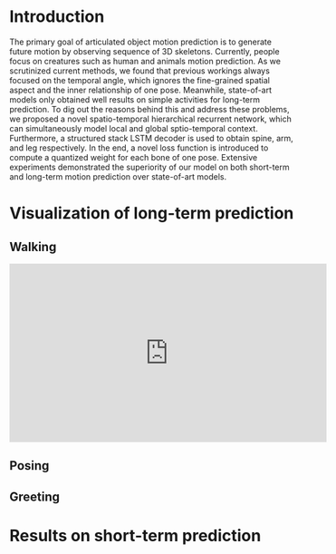 # Introduction
The primary goal of articulated object motion prediction is to generate future motion by observing sequence of 3D skeletons. Currently, people focus on creatures such as human and animals motion prediction. As we scrutinized current methods, we found that previous workings always focused on the temporal angle, which ignores the fine-grained spatial aspect and the inner relationship of one pose. Meanwhile, state-of-art models only obtained well results on simple activities for long-term prediction. To dig out the reasons behind this and address these problems, we proposed a novel spatio-temporal hierarchical recurrent network, which can simultaneously model local and global sptio-temporal context. Furthermore, a structured stack LSTM decoder is used to obtain spine, arm, and leg respectively. In the end, a novel loss function is introduced to compute a quantized weight for each bone of one pose. Extensive experiments demonstrated the superiority of our model on both short-term and long-term motion prediction over state-of-art models.

# Visualization of long-term prediction


## Walking

<iframe width="560" height="315" src="https://www.youtube.com/watch?v=4Z1IWTl-_7w&feature=youtu.be" frameborder="0" allowfullscreen></iframe>

## Posing


## Greeting



# Results on short-term prediction
